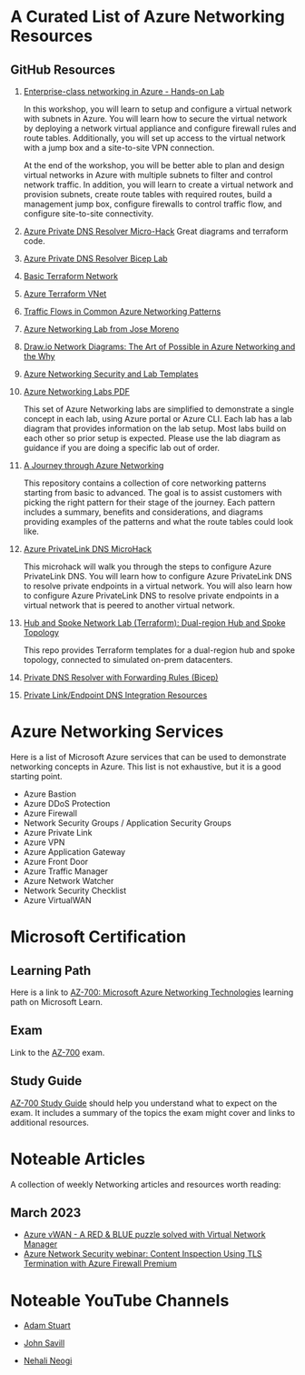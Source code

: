 # A Curated List of Azure Networking Resources

## GitHub Resources

1. [Enterprise-class networking in Azure - Hands-on Lab][def1]
   
   In this workshop, you will learn to setup and configure a virtual network with subnets in Azure. You will learn how to secure the virtual network by deploying a network virtual appliance and configure firewall rules and route tables. Additionally, you will set up access to the virtual network with a jump box and a site-to-site VPN connection.
   
   At the end of the workshop, you will be better able to plan and design virtual networks in Azure with multiple subnets to filter and control network traffic. In addition, you will learn to create a virtual network and provision subnets, create route tables with required routes, build a management jump box, configure firewalls to control traffic flow, and configure site-to-site connectivity.
2. [Azure Private DNS Resolver Micro-Hack][def2]
   Great diagrams and terraform code.
3. [Azure Private DNS Resolver Bicep Lab][def3]
4. [Basic Terraform Network][def4]
5. [Azure Terraform VNet][def5]
6. [Traffic Flows in Common Azure Networking Patterns][def6]
7. [Azure Networking Lab from Jose Moreno][def7]

8. [Draw.io Network Diagrams: The Art of Possible in Azure Networking and the Why][def8]
9. [Azure Networking Security and Lab Templates][def9]
10. [Azure Networking Labs PDF][def10]
    
    This set of Azure Networking labs are simplified to demonstrate a single concept in each lab, using Azure portal or Azure CLI. Each lab has a lab diagram that provides information on the lab setup. Most labs build on each other so prior setup is expected. Please use the lab diagram as guidance if you are doing a specific lab out of order.

11. [A Journey through Azure Networking][def11]
    
    This repository contains a collection of core networking patterns starting from basic to advanced. The goal is to assist customers with picking the right pattern for their stage of the journey. Each pattern includes a summary, benefits and considerations, and diagrams providing examples of the patterns and what the route tables could look like.

12. [Azure PrivateLink DNS MicroHack][def12]
    
    This microhack will walk you through the steps to configure Azure PrivateLink DNS. You will learn how to configure Azure PrivateLink DNS to resolve private endpoints in a virtual network. You will also learn how to configure Azure PrivateLink DNS to resolve private endpoints in a virtual network that is peered to another virtual network.
13. [Hub and Spoke Network Lab (Terraform): Dual-region Hub and Spoke Topology][def13]

      This repo provides Terraform templates for a dual-region hub and spoke topology, connected to simulated on-prem datacenters.

14. [Private DNS Resolver with Forwarding Rules (Bicep)][def14]

15. [Private Link/Endpoint DNS Integration Resources][def23]


# Azure Networking Services

Here is a list of Microsoft Azure services that can be used to demonstrate networking concepts in Azure. This list is not exhaustive, but it is a good starting point.

- Azure Bastion
- Azure DDoS Protection
- Azure Firewall
- Network Security Groups / Application Security Groups
- Azure Private Link
- Azure VPN
- Azure Application Gateway
- Azure Front Door
- Azure Traffic Manager
- Azure Network Watcher
- Network Security Checklist
- Azure VirtualWAN
  
# Microsoft Certification
## Learning Path
Here is a link to [AZ-700: Microsoft Azure Networking Technologies][def16] learning path on Microsoft Learn.

## Exam 
Link to the [AZ-700][def17] exam.

## Study Guide
[AZ-700 Study Guide][def18] should help you understand what to expect on the exam. It includes a summary of the topics the exam might cover and links to additional resources.


# Noteable Articles
A collection of weekly Networking articles and resources worth reading:
## March 2023 
- [Azure vWAN - A RED & BLUE puzzle solved with Virtual Network Manager][def22]
- [Azure Network Security webinar: Content Inspection Using TLS Termination with Azure Firewall Premium][def24]

# Noteable YouTube Channels

- [Adam Stuart][def19]

- [John Savill][def20]

- [Nehali Neogi][def21]

<!-- Links -->

[def1]: https://github.com/microsoft/MCW-Enterprise-class-networking
[def2]: https://github.com/dawlysd/azure-dns-private-resolver-microhack
[def3]: https://github.com/mddazure/dns-resolver-lab
[def4]: https://github.com/Azure/terraform-azurerm-network/blob/main/examples/startup/main.tf
[def5]: https://github.com/Azure/terraform-azurerm-vnet/tree/main/examples
[def6]: https://github.com/mattfeltonma/azure-networking-patterns
[def7]: https://github.com/erjosito/azure-networking-lab
[def8]: https://github.com/nehalineogi/azure-networking
[def9]: https://github.com/Azure/Azure-Network-Security/tree/master/Lab%20Templates
[def10]: https://github.com/Azure/Azure-Network-Security/tree/master/Lab%20Templates
[def11]: https://github.com/mattfeltonma/azure-network-journey
[def12]: https://github.com/adstuart/azure-privatelink-dns-microhack
[def13]: https://github.com/fguerri/hubandspokelab
[def14]: https://github.com/mddazure/dns-resolver-lab
[def16]: https://learn.microsoft.com/en-gb/training/paths/design-implement-microsoft-azure-networking-solutions-az-700/
[def17]: https://learn.microsoft.com/en-gb/certifications/exams/az-700
[def18]: https://query.prod.cms.rt.microsoft.com/cms/api/am/binary/RE4PaHw
[def19]: https://www.youtube.com/@AdamStuart1
[def20]: https://www.youtube.com/@NTFAQGuy
[def21]: https://www.youtube.com/@nehalineogi
[def22]: https://github.com/Danieleg82/vWAN-and-AVNM-For-Red-Blue/blob/main/README.md
[def23]: https://github.com/dmauser/PrivateLink
[def24]: https://www.youtube.com/watch?v=A-hWyZZsFVY&t=1s&ab_channel=MicrosoftSecurityCommunity
